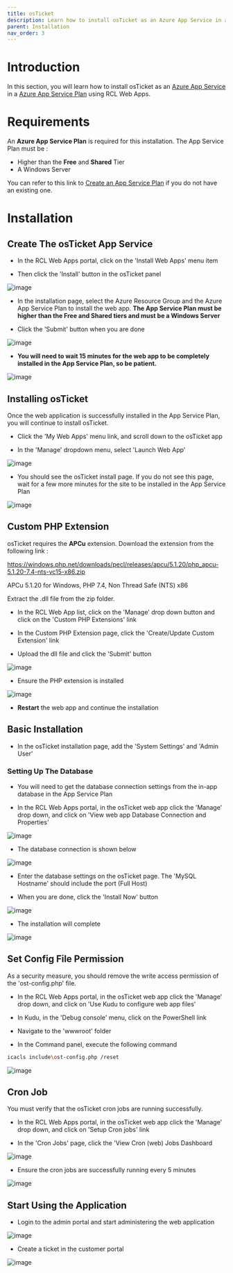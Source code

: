 ```yaml
---
title: osTicket
description: Learn how to install osTicket as an Azure App Service in an Azure App Service Plan using RCL Web Apps
parent: Installation
nav_order: 3
---
```


# Introduction

In this section, you will learn how to install osTicket as an [Azure App Service](https://docs.microsoft.com/en-us/azure/app-service/overview) in a [Azure App Service Plan](https://docs.microsoft.com/en-us/azure/app-service/overview-hosting-plans) using RCL Web Apps.

# Requirements

An **Azure App Service Plan** is required for this installation. The App Service Plan must be :

- Higher than the **Free** and **Shared** Tier
- A Windows Server

You can refer to this link to [Create an App Service Plan](https://docs.microsoft.com/en-us/azure/app-service/app-service-plan-manage) if you do not have an existing one.

# Installation

## Create The osTicket App Service

- In the RCL Web Apps portal, click on the 'Install Web Apps' menu item

- Then click the 'Install' button in the osTicket panel

![image](../images/installation/osticket-install.PNG)

- In the installation page, select the Azure Resource Group and the Azure App Service Plan to install the web app. **The App Service Plan must be higher than the Free and Shared tiers and must be a Windows Server**

- Click the 'Submit' button when you are done

![image](../images/installation/webapp-install.PNG)

- **You will need to wait 15 minutes for the web app to be completely installed in the App Service Plan, so be patient.**

![image](../images/installation/operation-submitted.PNG)

## Installing osTicket

Once the web application is successfully installed in the App Service Plan, you will continue to install osTicket.

- Click the 'My Web Apps' menu link, and scroll down to the osTicket app

- In the 'Manage' dropdown menu, select 'Launch Web App'

![image](../images/installation/osticket-manage.PNG)

- You should see the osTicket install page. If you do not see this page, wait for a few more minutes for the site to be installed in the App Service Plan

![image](../images/installation/osticket-install-requirements.PNG)

## Custom PHP Extension

osTicket requires the **APCu** extension. Download the extension from the following link :

https://windows.php.net/downloads/pecl/releases/apcu/5.1.20/php_apcu-5.1.20-7.4-nts-vc15-x86.zip

APCu 5.1.20 for Windows, PHP 7.4, Non Thread Safe (NTS) x86

Extract the .dll file from the zip folder.

- In the RCL Web App list, click on the 'Manage' drop down button and click on the 'Custom PHP Extensions' link

- In the Custom PHP Extension page, click the 'Create/Update Custom Extension' link

- Upload the dll file and click the 'Submit' button

![image](../images/installation/osticket-custom-php-setting.PNG)

- Ensure the PHP extension is installed

![image](../images/installation/osticket-custom-php-setting-list.PNG)

- **Restart** the web app and continue the installation

## Basic Installation

- In the osTicket installation page, add the 'System Settings' and 'Admin User'

### Setting Up The Database

- You will need to get the database connection settings from the in-app database in the App Service Plan

- In the RCL Web Apps portal, in the osTicket web app click the 'Manage' drop down, and click on 'View web app Database Connection and Properties'

![image](../images/installation/webapp-db-conn.PNG)

- The database connection is shown below

![image](../images/installation/webapp-db-conn2.PNG)

- Enter the database settings on the osTicket page. The 'MySQL Hostname' should include the port (Full Host)

- When you are done, click the 'Install Now' button

![image](../images/installation/osticket-install-db-conn.PNG)

- The installation will complete

![image](../images/installation/osticket-install-complete.PNG)

## Set Config File Permission

As a security measure, you should remove the write access permission of the 'ost-config.php' file.

- In the RCL Web Apps portal, in the osTicket web app click the 'Manage' drop down, and click on 'Use Kudu to configure web app files'

- In Kudu, in the 'Debug console' menu, click on the PowerShell link

- Navigate to the 'wwwroot' folder

- In the Command panel, execute the following command

```bash
icacls include\ost-config.php /reset
```

![image](../images/installation/osticket-config-file.PNG)

## Cron Job

You must verify that the osTicket cron jobs are running successfully.

- In the RCL Web Apps portal, in the osTicket web app click the 'Manage' drop down, and click on 'Setup Cron jobs' link

- In the 'Cron Jobs' page, click the 'View Cron (web) Jobs Dashboard

![image](../images/installation/espocrm-cron-job.PNG)

- Ensure the cron jobs are successfully running every 5 minutes

![image](../images/installation/espocrm-cron-job-dashboard.PNG)

## Start Using the Application

- Login to the admin portal and start administering the web application

![image](../images/installation/osticket-admin-portal.PNG)

- Create a ticket in the customer portal

![image](../images/installation/osticket-customer-portal.PNG)


